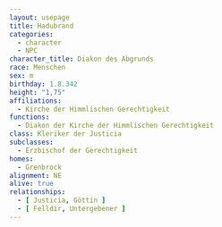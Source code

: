 ```yaml
---
layout: usepage
title: Hadubrand
categories:
  - character
  - NPC
character_title: Diakon des Abgrunds
race: Menschen
sex: m
birthday: 1.8.342
height: "1,75"
affiliations:
  - Kirche der Himmlischen Gerechtigkeit
functions:
  - Diakon der Kirche der Himmlischen Gerechtigkeit
class: Kleriker der Justicia
subclasses:
  - Erzbischof der Gerechtigkeit
homes:
  - Grenbrock
alignment: NE
alive: true
relationships:
  - [ Justicia, Göttin ]
  - [ Felldir, Untergebener ]
---
```

